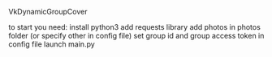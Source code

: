 VkDynamicGroupCover

to start you need:
install python3
add requests library
add photos in photos folder (or specify other in config file)
set group id and group access token in config file
launch main.py